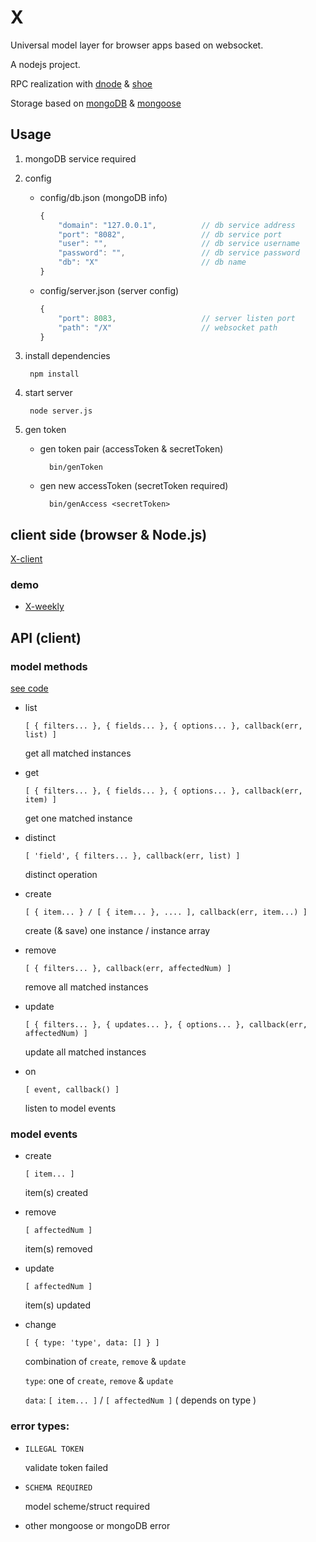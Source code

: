 X
=

Universal model layer for browser apps based on websocket.

A nodejs project.

RPC realization with [dnode](https://github.com/substack/dnode) & [shoe](https://github.com/substack/shoe)

Storage based on [mongoDB](http://www.mongodb.org/) & [mongoose](http://mongoosejs.com/)

## Usage

1. mongoDB service required

2. config

	* config/db.json (mongoDB info)

		``` javascript
		{
			"domain": "127.0.0.1",			// db service address
			"port": "8082",					// db service port
			"user": "",						// db service username
			"password": "",					// db service password
			"db": "X"						// db name
		}
		```

	* config/server.json (server config)

		``` javascript
		{
			"port": 8083,					// server listen port
			"path": "/X"					// websocket path
		}
		```

3. install dependencies

		npm install

4. start server

		node server.js

5. gen token

	* gen token pair (accessToken & secretToken)

			bin/genToken

	* gen new accessToken (secretToken required)

			bin/genAccess <secretToken>

## client side (browser & Node.js)

[X-client](https://github.com/nighca/X-client)

### demo

* [X-weekly](https://github.com/nighca/X-weekly)

## API (client)

### model methods

[see code](https://github.com/nighca/X/blob/master/model/method.js)

* list

	`[ { filters... }, { fields... }, { options... }, callback(err, list) ]`

	get all matched instances

* get

	`[ { filters... }, { fields... }, { options... }, callback(err, item) ]`

	get one matched instance

* distinct

	`[ 'field', { filters... }, callback(err, list) ]`

	distinct operation

* create

	`[ { item... } / [ { item... }, .... ], callback(err, item...) ]`

	create (& save) one instance / instance array

* remove

	`[ { filters... }, callback(err, affectedNum) ]`

	remove all matched instances

* update

	`[ { filters... }, { updates... }, { options... }, callback(err, affectedNum) ]`

	update all matched instances

* on

	`[ event, callback() ]`

	listen to model events

### model events

* create

	`[ item... ]`

	item(s) created

* remove

	`[ affectedNum ]`

	item(s) removed

* update

	`[ affectedNum ]`

	item(s) updated

* change

	`[ { type: 'type', data: [] } ]`

	combination of `create`, `remove` & `update`

	`type`: one of `create`, `remove` & `update`

	`data`: `[ item... ]` / `[ affectedNum ]` ( depends on type )

### error types:

* `ILLEGAL TOKEN`

	validate token failed

* `SCHEMA REQUIRED`

	model scheme/struct required

* other mongoose or mongoDB error